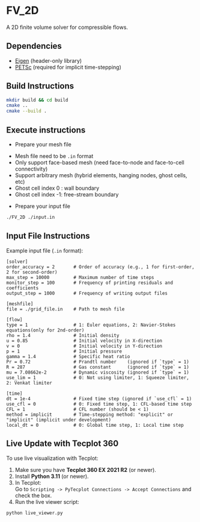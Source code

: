 # FV_2D

A 2D finite volume solver for compressible flows.

## Dependencies

- [Eigen](https://eigen.tuxfamily.org/) (header-only library)
- [PETSc](https://petsc.org/release/) (required for implicit time-stepping)

## Build Instructions

```bash
mkdir build && cd build
cmake ..
cmake --build .
```
## Execute instructions

- Prepare your mesh file 
+ Mesh file need to be `.in` format
+ Only support face-based mesh (need face-to-node and face-to-cell connectivity)
+ Support arbitrary mesh (hybrid elements, hanging nodes, ghost cells, etc)
+ Ghost cell index 0 : wall boundary
+ Ghost cell index -1: free-stream boundary

- Prepare your input file

```bash
./FV_2D ./input.in
```


## Input File Instructions

Example input file (`.in` format):

```in
[solver]
order_accuracy = 2       # Order of accuracy (e.g., 1 for first-order, 2 for second-order)
max_step = 10000         # Maximum number of time steps
monitor_step = 100       # Frequency of printing residuals and coefficients
output_step = 1000       # Frequency of writing output files

[meshfile]
file = ./grid_file.in    # Path to mesh file

[flow]
type = 1                 # 1: Euler equations, 2: Navier-Stokes equations(only for 2nd-order)
rho = 1.4                # Initial density
u = 0.85                 # Initial velocity in X-direction
v = 0                    # Initial velocity in Y-direction
p = 1                    # Initial pressure
gamma = 1.4              # Specific heat ratio
Pr = 0.72                # Prandtl number    (ignored if `type` = 1)
R = 287                  # Gas constant      (ignored if `type` = 1)
mu = 7.08662e-2          # Dynamic viscosity (ignored if `type` = 1)
use_lim = 1              # 0: Not using limiter, 1: Squeeze limiter, 2: Venkat limiter

[time]
dt = 1e-4                # Fixed time step (ignored if `use_cfl` = 1)
use_cfl = 0              # 0: Fixed time step, 1: CFL-based time step
CFL = 1                  # CFL number (should be < 1)
method = implicit        # Time-stepping method: "explicit" or "implicit" (implicit under development)
local_dt = 0             # 0: Global time step, 1: Local time step
```

## Live Update with Tecplot 360

To use live visualization with Tecplot:

1. Make sure you have **Tecplot 360 EX 2021 R2** (or newer).
2. Install **Python 3.11** (or newer).
3. In Tecplot:  
   Go to `Scripting -> PyTecplot Connections -> Accept Connections` and check the box.
4. Run the live viewer script:

```bash
python live_viewer.py
```